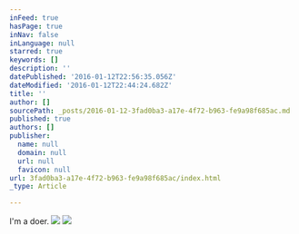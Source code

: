 ```yaml
---
inFeed: true
hasPage: true
inNav: false
inLanguage: null
starred: true
keywords: []
description: ''
datePublished: '2016-01-12T22:56:35.056Z'
dateModified: '2016-01-12T22:44:24.682Z'
title: ''
author: []
sourcePath: _posts/2016-01-12-3fad0ba3-a17e-4f72-b963-fe9a98f685ac.md
published: true
authors: []
publisher:
  name: null
  domain: null
  url: null
  favicon: null
url: 3fad0ba3-a17e-4f72-b963-fe9a98f685ac/index.html
_type: Article

---
```

I'm a doer. ![](https://the-grid-user-content.s3-us-west-2.amazonaws.com/9fc5e31b-8c5b-4007-b9ea-d8ab5eb71476.jpg)
![](https://the-grid-user-content.s3-us-west-2.amazonaws.com/6f0b216f-e9fe-40c0-81e8-ad6d529f3201.JPG)